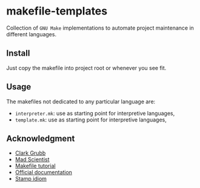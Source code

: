 # makefile-templates

Collection of `GNU Make` implementations to automate project maintenance in
different languages.

## Install

Just copy the makefile into project root or whenever you see fit.

## Usage

The makefiles not dedicated to any particular language are:

- `interpreter.mk`: use as starting point for interpretive languages,
- `template.mk`: use as starting point for interpretive languages,

## Acknowledgment

- [Clark Grubb](https://clarkgrubb.com/makefile-style-guide)
- [Mad Scientist](https://make.mad-scientist.net/papers/rules-of-makefiles/)
- [Makefile tutorial](https://makefiletutorial.com/)
- [Official documentation](https://www.gnu.org/software/make/manual/make.html)
- [Stamp idiom](https://www.technovelty.org/tips/the-stamp-idiom-with-make.html)
